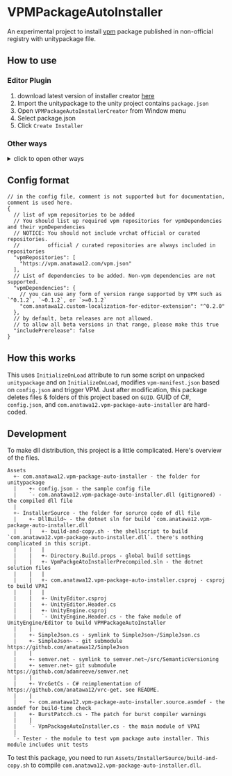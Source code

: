 VPMPackageAutoInstaller
===

An experimental project to install [vpm] package published in non-official registry with unitypackage file.

[vpm]: https://vcc.docs.vrchat.com/vpm/packages

## How to use

### Editor Plugin

1. download latest version of installer creator [here][download-creator-latest]
2. Import the unitypackage to the unity project contains ``package.json``
3. Open `VPMPackageAutoInstallerCreator` from Window menu
4. Select package.json
5. Click `Create Installer`

[download-creator-latest]: https://github.com/anatawa12/VPMPackageAutoInstaller/releases/latest/download/installer-creator.unitypackage

### Other ways

<details>
<summary>click to open other ways</summary>

#### CLI Tool

1. Download latest version of installer creator [here][download-creator-js-latest].
2. Create config.json
3. Run `node path/to/creator.mjs path/to/config.json path/to/output.unitypackage` or
    `deno run --allow-net --allow-read --allow-write path/to/creator.mjs path/to/config.json path/to/output.unitypackage`

#### Web tool

1. Open website [here][creator-web]
2. Write config.json
3. Click `create installer`

[creator-web]: https://anatawa12.github.io/VPMPackageAutoInstaller/

[download-creator-js-latest]: https://github.com/anatawa12/VPMPackageAutoInstaller/releases/latest/download/creator.mjs

#### Just create unitypackage

1. Clone or [download][download-this] this project.
2. Execute `./Assets/InstallerSource/DllBuild\~/build-and-copy.sh` to build ths tool
3. Edit config.json at `Assets/com.anatawa12.vpm-package-auto-installer/config.json`
4. Open this project with Unity (if you did, there's no need to relaunch)
5. Left-click on `Assets/com.anatawa12.vpm-package-auto-installer` and click `Export Package`
6. un-check `Incliude dependencies` on `Exporting package` dialog.
7. Click `Export...` and save `.unitypackage` to anywhere you want.
8. Share `.unitypackage` with user who want to use your package.

</details>

[download-this]: https://github.com/anatawa12/VPMPackageAutoInstaller/archive/refs/heads/master.zip

## Config format

```json5
// in the config file, comment is not supported but for documentation, comment is used here.
{
  // list of vpm repositories to be added
  // You should list up required vpm repositories for vpmDependencies and their vpmDependencies
  // NOTICE: You should not include vrchat official or curated repositories. 
  //         official / curated repositories are always included in repositories
  "vpmRepositories": [
    "https://vpm.anatawa12.com/vpm.json"
  ],
  // List of dependencies to be added. Non-vpm dependencies are not supported.
  "vpmDependencies": {
    // you can use any form of version range supported by VPM such as `^0.1.2`, `~0.1.2`, or `>=0.1.2`
    "com.anatawa12.custom-localization-for-editor-extension": "^0.2.0"
  },
  // by default, beta releases are not allowed.
  // to allow all beta versions in that range, please make this true
  "includePrerelease": false
}
```

## How this works

This uses `InitializeOnLoad` attribute to run some script on unpacked `unitypackage` and
on `InitializeOnLoad`, modifies `vpm-manifest.json` based on `config.json` and trigger VPM. 
Just after modification, this package deletes files & folders of this project based on `GUID`.
GUID of C#, `config.json`, and `com.anatawa12.vpm-package-auto-installer` are hard-coded.

## Development

To make dll distribution, this project is a little complicated.
Here's overview of the files.

```
Assets
  +- com.anatawa12.vpm-package-auto-installer - the folder for unitypackage
  |    +- config.json - the sample config file
  |    `- com.anatawa12.vpm-package-auto-installer.dll (gitignored) - the compiled dll file
  |
  +- InstallerSource - the folder for sorurce code of dll file
  |    +- DllBuild~ - the dotnet sln for build `com.anatawa12.vpm-package-auto-installer.dll`
  |    |   +- build-and-copy.sh - the shellscript to build `com.anatawa12.vpm-package-auto-installer.dll`. there's nothing complicated in this script.
  |    |   |
  |    |   +- Directory.Build.props - global build settings
  |    |   +- VpmPackgeAtoInstallerPrecompiled.sln - the dotnet solution files
  |    |   |
  |    |   +- com.anatawa12.vpm-package-auto-installer.csproj - csproj to build VPAI
  |    |   |
  |    |   +- UnityEditor.csproj
  |    |   +- UnityEditor.Header.cs
  |    |   +- UnityEngine.csproj
  |    |   `- UnityEngine.Header.cs - the fake module of UnityEngine/Editor to build VPMPackageAutoInstaller
  |    |
  |    +- SimpleJson.cs - symlink to SimpleJson~/SimpleJson.cs
  |    +- SimpleJson~ - git submodule https://github.com/anatawa12/SimpleJson
  |    |
  |    +- semver.net - symlink to semver.net~/src/SemanticVersioning
  |    +- semver.net~ git submodule https://github.com/adamreeve/semver.net
  |    |
  |    +- VrcGetCs - C# reimplementation of https://github.com/anatawa12/vrc-get. see README.
  |    |
  |    +- com.anatawa12.vpm-package-auto-installer.source.asmdef - the asmdef for build-time check
  |    +- BurstPatcch.cs - The patch for burst compiler warnings
  |    |
  |    `- VpmPackageAutoInstaller.cs - the main module of VPAI
  |
  `- Tester - the module to test vpm package auto installer. This module includes unit tests
```

To test this package, you need to run `Assets/InstallerSource/build-and-copy.sh` to compile `com.anatawa12.vpm-package-auto-installer.dll`.
